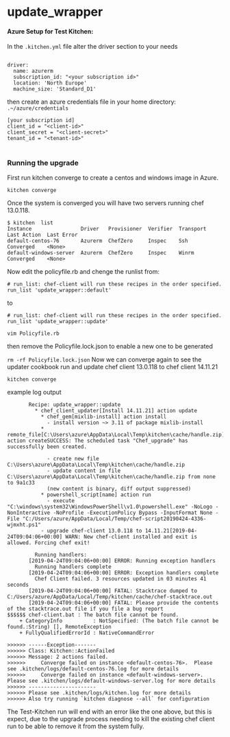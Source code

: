 # update_wrapper

####  Azure Setup for Test Kitchen:
In the `.kitchen.yml` file alter the driver section to your needs

```

driver:
  name: azurerm
  subscription_id: "<your subscription id>"
  location: 'North Europe'
  machine_size: 'Standard_D1'
```

then create an azure credentials file in your home directory:
`.~/azure/credentials`

```
[your subscription id]
client_id = "<client-id>"
client_secret = "<client-secret>"
tenant_id = "<tenant-id>"
```

#

### Running the upgrade

First run kitchen converge to create a centos and windows image in Azure.

```kitchen converge```

Once the system is converged you will have two servers running chef 13.0.118.
```
$ kitchen  list
Instance                Driver   Provisioner  Verifier  Transport  Last Action  Last Error
default-centos-76       Azurerm  ChefZero     Inspec    Ssh        Converged    <None>
default-windows-server  Azurerm  ChefZero     Inspec    Winrm      Converged    <None>
```

Now edit the policyfile.rb and chenge the runlist from:

```
# run_list: chef-client will run these recipes in the order specified.
run_list 'update_wrapper::default'
```

to

```
# run_list: chef-client will run these recipes in the order specified.
run_list 'update_wrapper::update'
```

```vim Policyfile.rb```

then remove the Policyfile.lock.json to enable a new one to be generated

```rm -rf Policyfile.lock.json```
Now we can converge again to see the updater cookbook run and update chef client 13.0.118 to chef client 14.11.21

```kitchen converge```

example log output
```
       Recipe: update_wrapper::update
         * chef_client_updater[Install 14.11.21] action update
           * chef_gem[mixlib-install] action install
             - install version ~> 3.11 of package mixlib-install
           * remote_file[C:\Users\azure\AppData\Local\Temp\kitchen\cache/handle.zip] action createSUCCESS: The scheduled task "Chef_upgrade" has successfully been created.
       
             - create new file C:\Users\azure\AppData\Local\Temp\kitchen\cache/handle.zip
             - update content in file C:\Users\azure\AppData\Local\Temp\kitchen\cache/handle.zip from none to 9a1c33
             (new content is binary, diff output suppressed)
           * powershell_script[name] action run
             - execute "C:\windows\system32\WindowsPowerShell\v1.0\powershell.exe" -NoLogo -NonInteractive -NoProfile -ExecutionPolicy Bypass -InputFormat None -File "C:/Users/azure/AppData/Local/Temp/chef-script20190424-4336-wjmxht.ps1"
           - upgrade chef-client 13.0.118 to 14.11.21[2019-04-24T09:04:06+00:00] WARN: New chef-client installed and exit is allowed. Forcing chef exit!
       
         Running handlers:
       [2019-04-24T09:04:06+00:00] ERROR: Running exception handlers
         Running handlers complete
       [2019-04-24T09:04:06+00:00] ERROR: Exception handlers complete
         Chef Client failed. 3 resources updated in 03 minutes 41 seconds
       [2019-04-24T09:04:06+00:00] FATAL: Stacktrace dumped to C:/Users/azure/AppData/Local/Temp/kitchen/cache/chef-stacktrace.out
       [2019-04-24T09:04:06+00:00] FATAL: Please provide the contents of the stacktrace.out file if you file a bug report
$$$$$$ chef-client.bat : The batch file cannot be found.
    + CategoryInfo          : NotSpecified: (The batch file cannot be found.:String) [], RemoteException
    + FullyQualifiedErrorId : NativeCommandError

>>>>>> ------Exception-------
>>>>>> Class: Kitchen::ActionFailed
>>>>>> Message: 2 actions failed.
>>>>>>     Converge failed on instance <default-centos-76>.  Please see .kitchen/logs/default-centos-76.log for more details
>>>>>>     Converge failed on instance <default-windows-server>.  Please see .kitchen/logs/default-windows-server.log for more details
>>>>>> ----------------------
>>>>>> Please see .kitchen/logs/kitchen.log for more details
>>>>>> Also try running `kitchen diagnose --all` for configuration
```
The Test-Kitchen run will end with an error like the one above, but this is expect, due to the upgrade process needing to kill the existing chef client run to be able to remove it from the system fully.

